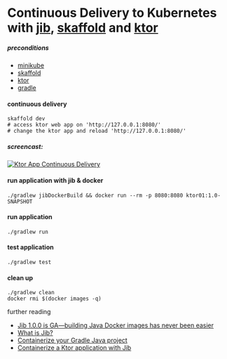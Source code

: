 # Continuous Delivery to Kubernetes with [jib](https://github.com/GoogleContainerTools/jib#what-is-jib), [skaffold](https://skaffold.dev/docs/getting-started/#installing-skaffold) and [ktor](https://github.com/ktorio/ktor)  


##### preconditions
- [minikube](https://kubernetes.io/docs/setup/minikube/)
- [skaffold](https://skaffold.dev/docs/getting-started/#installing-skaffold)
- [ktor](https://ktor.io/)
- [gradle](https://gradle.org/)

#### continuous delivery
```
skaffold dev
# access ktor web app on 'http://127.0.0.1:8080/'
# change the ktor app and reload 'http://127.0.0.1:8080/' 
```

##### screencast:
[![Ktor App Continuous Delivery](http://img.youtube.com/vi/T-Ed_tbi1f8/0.jpg)](https://www.youtube.com/watch?v=T-Ed_tbi1f8 "Ktor App Continuous Delivery")

#### run application with jib & docker
```
./gradlew jibDockerBuild && docker run --rm -p 8080:8080 ktor01:1.0-SNAPSHOT
```

#### run application

```
./gradlew run
```

#### test application

```
./gradlew test
```

#### clean up
```
./gradlew clean
docker rmi $(docker images -q)
```

further reading
- [Jib 1.0.0 is GA—building Java Docker images has never been easier](https://cloud.google.com/blog/products/application-development/jib-1-0-0-is-ga-building-java-docker-images-has-never-been-easier)
- [What is Jib?](https://github.com/GoogleContainerTools/jib#what-is-jib)
- [Containerize your Gradle Java project](https://github.com/GoogleContainerTools/jib/tree/master/jib-gradle-plugin)
- [Containerize a Ktor application with Jib](https://github.com/GoogleContainerTools/jib/tree/master/examples/ktor)

